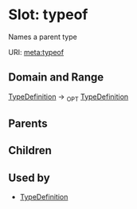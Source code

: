 
# Slot: typeof


Names a parent type

URI: [meta:typeof](https://w3id.org/biolink/biolinkml/meta/typeof)

## Domain and Range

[TypeDefinition](TypeDefinition.md) ->  <sub>OPT</sub> [TypeDefinition](TypeDefinition.md)

## Parents


## Children


## Used by

 * [TypeDefinition](TypeDefinition.md)
